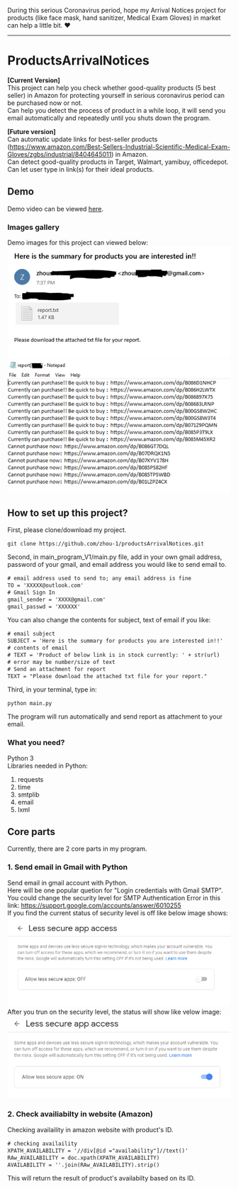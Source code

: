 During this serious Coronavirus period, hope my Arrival Notices project for products (like face mask, hand sanitizer, Medical Exam Gloves) in market can help a little bit. :heart:    

<hr>   

# ProductsArrivalNotices   
<b>[Current Version]</b>     
This project can help you check whether good-quality products (5 best seller) in Amazon for protecting yourself in serious coronavirus period can be purchased now or not.     
Can help you detect the process of product in a while loop, it will send you email automatically and repeatedly until you shuts down the program.     

<b>[Future version]</b>     
Can automatic update links for best-seller products (https://www.amazon.com/Best-Sellers-Industrial-Scientific-Medical-Exam-Gloves/zgbs/industrial/8404645011) in Amazon.    
Can detect good-quality products in Target, Walmart, yamibuy, officedepot.    
Can let user type in link(s) for their ideal products.     

## Demo   
Demo video can be viewed [here](https://www.youtube.com/watch?v=4Alm5tWSpkE&feature=youtu.be).     

### Images gallery    
Demo images for this project can viewed below:     
![v1-img1](img/result1.PNG)       
![v1-img2](img/result2.PNG)    


## How to set up this project?    
First, please clone/download my project.    
```
git clone https://github.com/zhou-1/productsArrivalNotices.git    
```

Second, in main_program_V1/main.py file, add in your own gmail address, password of your gmail, and email address you would like to send email to.   
```
# email address used to send to; any email address is fine
TO = 'XXXXX@outlook.com'
# Gmail Sign In
gmail_sender = 'XXXX@gmail.com'
gmail_passwd = 'XXXXXX'
```
You can also change the contents for subject, text of email if you like:    
```
# email subject
SUBJECT = 'Here is the summary for products you are interested in!!'
# contents of email
# TEXT = 'Product of below link is in stock currently: ' + str(url) 
# error may be number/size of text
# Send an attachment for report
TEXT = "Please download the attached txt file for your report."
```

Third, in your terminal, type in:    
```
python main.py     
```
The program will run automatically and send report as attachment to your email.    

### What you need?     
Python 3     
Libraries needed in Python:   
1. requests     
2. time    
3. smtplib        
4. email      
5. lxml    


## Core parts   
Currently, there are 2 core parts in my program.    
### 1. Send email in Gmail with Python     
Send email in gmail account with Python.     
Here will be one popular quetion for "Login credentials with Gmail SMTP".      
You could change the security level for SMTP Authentication Error in this link: https://support.google.com/accounts/answer/6010255     
If you find the current status of security level is off like below image shows:     
![lsa1](img/lessSecureApp.PNG)      
After you trun on the security level, the status will show like velow image:    
![lsa2](img/lessSecureApp2.PNG)     


### 2. Check availiabilty in website (Amazon)     
Checking availaility in amazon website with product's ID.    

```
# checking availaility 
XPATH_AVAILABILITY = '//div[@id ="availability"]//text()'
RAw_AVAILABILITY = doc.xpath(XPATH_AVAILABILITY) 
AVAILABILITY = ''.join(RAw_AVAILABILITY).strip()
```

This will return the result of product's availabilty based on its ID.    












